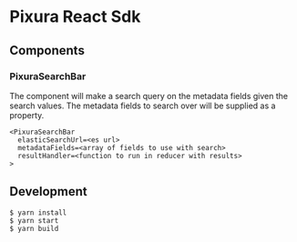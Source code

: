 # Pixura React Sdk

## Components

### PixuraSearchBar

The component will make a search query on the metadata fields given the search values. The metadata fields to search over will be supplied as a property.

```
<PixuraSearchBar 
  elasticSearchUrl=<es url> 
  metadataFields=<array of fields to use with search> 
  resultHandler=<function to run in reducer with results>
>
```

## Development

```
$ yarn install
$ yarn start
$ yarn build
```
